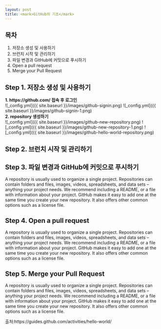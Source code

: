 ```yaml
---
layout: post
title: <mark>GitHub의 기초</mark>
---
```

<h2>목차</h2>
<div class="well">
<ol>
  <li>저장소 생성 및 사용하기</li>
  <li>브런치 시작 및 관리하기</li>
  <li>파일 변경과 GitHub에 커밋으로 푸시하기</li>
  <li>Open a pull request</li>
  <li>Merge your Pull Request</li>
</ol>
</div>

<h2>Step 1. 저장소 생성 및 사용하기</h2>
<div class="well well-sm">
<b>1. https://github.com/ 접속 후 로그인</b>
</div>
![_config.yml]({{ site.baseurl }}/images/github-signin.png)
![_config.yml]({{ site.baseurl }}/images/github-signin-1.png)

<div class="well well-sm">
<b>2. repository 생성하기</b>
</div>
![_config.yml]({{ site.baseurl }}/images/github-new-repository.png)
![_config.yml]({{ site.baseurl }}/images/github-new-repository-1.png)
![_config.yml]({{ site.baseurl }}/images/github-hello-world-repository.png)

<h2>Step 2. 브런치 시작 및 관리하기</h2>
<div class="well well-sm">

</div>

<h2>Step 3. 파일 변경과 GitHub에 커밋으로 푸시하기</h2>
<div class="well well-sm">
A repository is usually used to organize a single project. Repositories can contain folders and files, images, videos, spreadsheets, and data sets – anything your project needs. We recommend including a README, or a file with information about your project. GitHub makes it easy to add one at the same time you create your new repository. It also offers other common options such as a license file.
</div>

<h2>Step 4. Open a pull request</h2>
<div class="well well-sm">
A repository is usually used to organize a single project. Repositories can contain folders and files, images, videos, spreadsheets, and data sets – anything your project needs. We recommend including a README, or a file with information about your project. GitHub makes it easy to add one at the same time you create your new repository. It also offers other common options such as a license file.
</div>

<h2>Step 5. Merge your Pull Request</h2>
<div class="well well-sm">
A repository is usually used to organize a single project. Repositories can contain folders and files, images, videos, spreadsheets, and data sets – anything your project needs. We recommend including a README, or a file with information about your project. GitHub makes it easy to add one at the same time you create your new repository. It also offers other common options such as a license file.
</div>

<p>출처:https://guides.github.com/activities/hello-world/</p>

